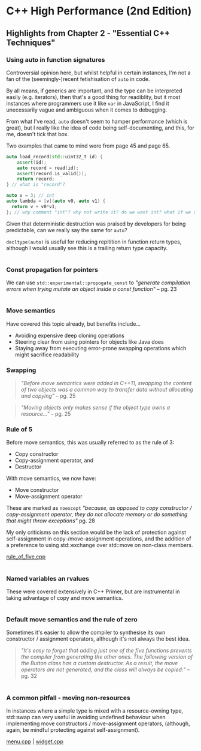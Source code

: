 # C++ High Performance (2nd Edition)

## Highlights from Chapter 2 - "Essential C++ Techniques"

### Using auto in function signatures
Controversial opinion here, but whilst helpful in certain instances, I'm not a fan of the (seemingly-)recent fetishisation of `auto` in code.

By all means, if generics are important, and the type can be interpreted easily (e.g. iterators), then that's a good thing for readiblity, but it most instances where programmers use it like `var` in JavaScript, I find it unecessarily vague and ambiguous when it comes to debugging.

From what I've read, `auto` doesn't seem to hamper performance (which is great), but I really like the idea of code being self-documenting, and this, for me, doesn't tick that box.

Two examples that came to mind were from page 45 and page 65.
```cpp
auto load_record(std::uint32_t id) {
    assert(id);
    auto record = read(id);
    assert(record.is_valid());
    return record;
} // what is "record"?
```
```cpp
auto v = 3; // int
auto lambda = [v](auto v0, auto v1) {
  return v + v0*v1;
}; // why comment "int"? why not write it? do we want int? what if we wanted std::size_t or a short?
```
Given that deterministic destruction was praised by developers for being predictable, can we really say the same for `auto`?

`decltype(auto)` is useful for reducing repitition in function return types, although I would usually see this is a trailing return type capacity.
#
### Const propagation for pointers
We can use `std::experimental::propogate_const` to _"generate compilation errors when trying mutate an object inside a const function"_ – pg. 23
#
### Move semantics
Have covered this topic already, but benefits include...
* Avoiding expensive deep cloning operations
* Steering clear from using pointers for objects like Java does
* Staying away from executing error-prone swapping operations which might sacrifice readability

### Swapping
> _"Before move semantics were added in C++11, swapping the content of two objects was a common way to transfer data without allocating and copying"_ – pg. 25

> _"Moving objects only makes sense if the object type owns a resource..."_ – pg. 25

### Rule of 5
Before move semantics, this was usually referred to as the rule of 3:
* Copy constructor
* Copy-assignment operator, and
* Destructor

With move semantics, we now have:
* Move constructor
* Move-assignment operator

These are marked as `noexcept` _"because, as opposed to copy constructor / copy-assignment operator, they do not allocate memory or do something that might throw exceptions"_ pg. 28

My only criticisms on this section would be the lack of protection against self-assignment in copy-/move-assignment operations, and the addition of a preference to using std::exchange over std::move on non-class members.

[rule_of_five.cpp](rule_of_five.cpp)
#
### Named variables an rvalues
These were covered extensively in C++ Primer, but are instrumental in taking advantage of copy and move semantics.
#
### Default move semantics and the rule of zero
Sometimes it's easier to allow the compiler to synthesise its own constructor / assignment operators, although it's not always the best idea.

> _"It's easy to forget that adding just one of the five functions prevents the compiler from generating the other ones. The following version of the Button class has a custom destructor. As a result, the move operators are not generated, and the class will always be copied:"_ – pg. 32

#
### A common pitfall - moving non-resources
In instances where a simple type is mixed with a resource-owning type, std::swap can very useful in avoiding undefined behaviour when implementing move constructors / move-assignment operators, (although, again, be mindful protecting against self-assignment).

[menu.cpp](menu.cpp) | [widget.cpp](widget.cpp)
